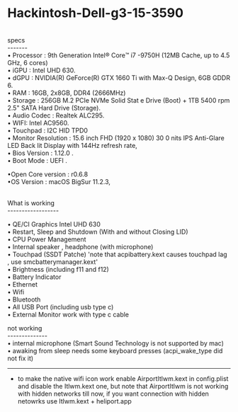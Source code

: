 # Hackintosh-Dell-g3-15-3590<br>
<br>
specs<br>
-------<br>
• Processor : 9th Generation Intel®️ Core™️ i7 -9750H (12MB Cache, up to 4.5 GHz, 6 cores) <br>
• iGPU : Intel UHD 630. <br>
• dGPU :  NVIDIA(R) GeForce(R) GTX 1660 Ti with Max-Q Design, 6GB GDDR 6. <br>
• RAM : 16GB, 2x8GB, DDR4 (2666MHz) <br>
• Storage : 256GB M.2 PCIe NVMe Solid Stat e Drive (Boot) + 1TB 5400 rpm 2.5" SATA Hard Drive (Storage). <br>
• Audio Codec : Realtek ALC295. <br>
• WIFI: Intel AC9560. <br>
• Touchpad : I2C HID TPD0<br>
• Monitor Resolution : 15.6 inch FHD (1920 x 1080) 30 0 nits IPS Anti-Glare LED Back lit Display with 144Hz refresh rate,<br>
• Bios Version : 1.12.0 .<br>
• Boot Mode : UEFI .<br>


•Open Core version : r0.6.8<br>
•OS Version : macOS BigSur 11.2.3,<br>

<br>
What is working<br>
------------------<br>

• QE/CI Graphics Intel UHD 630 <br>
• Restart, Sleep and Shutdown (With and without Closing LID) <br>
• CPU Power Management <br>
• Internal speaker , headphone (with microphone) <br>
• Touchpad (SSDT Patche) 'note that acpibattery.kext causes touchpad lag , use smcbatterymanager.kext' <br>
• Brightness (including f11 and f12) <br>
• Battery Indicator <br>
• Ethernet  
• Wifi <br>
• Bluetooth <br>
• All USB Port (including usb type c) <br>
• External Monitor work with type c cable

not working<br>
--------------<br>
• internal microphone (Smart Sound Technology is not supported by mac)<br>
• awaking from sleep needs some keyboard presses (acpi_wake_type did not fix it)


-----------------------------------------------------------------------------------------------------------------------------
  
* to make the native wifi icon work enable AirportItlwm.kext in config.plist and disable the Itlwm.kext one, but note that AirportItlwm is not working with hidden networks till now, if you want connection with hidden netowrks use Itlwm.kext + heliport.app 
